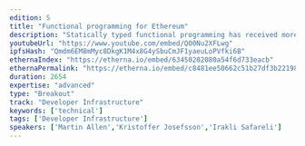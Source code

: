 ```yaml
---
edition: 5
title: "Functional programming for Ethereum"
description: "Statically typed functional programming has received more attention in the age of blockchain than perhaps ever before. Languages like Haskell and PureScript were once thought to have a more natural home in academia than in industry. Now their powerful static analysis and security guarantees allow blockchain developers to prove more about the correctness of their programs. This is especially important as we move into the era of application-specific blockchains and scaling solutions written in ordinary languages.We’ll walk through the state of Ethereum libraries and tooling in Haskell and PureScript to highlight some of their interesting features, as well as compare and contrast them with their counterparts in non-functional languages. We’ll also discuss the ongoing work on hs-abci, the Haskell bindings to the Tendermint ABCI protocol, which enables Haskell developers to write application specific blockchains backed by cosmos/Tendermint.The session will be a mix of live demonstrations and slides. There will be a repository to follow along with for the interactive portions."
youtubeUrl: "https://www.youtube.com/embed/QO0Nu2XFLwg"
ipfsHash: "Qmdm6EM8mMyc8DkgK1M4x8G4ySbuCmJF1yaeuLoPVfki6B"
ethernaIndex: "https://etherna.io/embed/63450202080a54f6d733eacb"
ethernaPermalink: "https://etherna.io/embed/c8481ee50662c51b27df3b22198430bc25516729867552664c073604c76f0bc6"
duration: 2654
expertise: "advanced"
type: "Breakout"
track: "Developer Infrastructure"
keywords: ['technical']
tags: ['Developer Infrastructure']
speakers: ['Martin Allen','Kristoffer Josefsson','Irakli Safareli']
---
```

